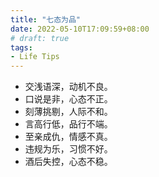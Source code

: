 ```yaml
---
title: "七态为品"
date: 2022-05-10T17:09:59+08:00
# draft: true
tags:
- Life Tips
---
```


- 交浅语深，动机不良。
- 口说是非，心态不正。
- 刻薄挑剔，人际不和。
- 言高行低，品行不端。
- 至亲成仇，情感不真。
- 违规为乐，习惯不好。
- 酒后失控，心态不稳。
